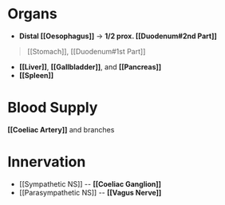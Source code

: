 # Organs
- **Distal [[Oesophagus]]** -> **1/2 prox. [[Duodenum#2nd Part]]**
> [[Stomach]], [[Duodenum#1st Part]]
- **[[Liver]]**, **[[Gallbladder]]**, and **[[Pancreas]]**
- **[[Spleen]]**

# Blood Supply
**[[Coeliac Artery]]** and branches

# Innervation
- [[Sympathetic NS]] -- **[[Coeliac Ganglion]]**
- [[Parasympathetic NS]] -- **[[Vagus Nerve]]**